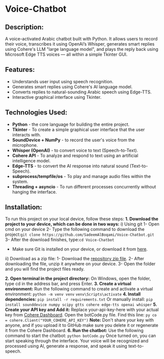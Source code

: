 # Voice-Chatbot

## Description:
A voice-activated Arabic chatbot built with Python. It allows users to record their voice, transcribes it using OpenAI’s Whisper, generates smart replies using Cohere's LLM "large language model", and plays the reply back using Microsoft Edge TTS voices — all within a simple Tkinter GUI.

## Features:
-  Understands user input using speech recognition.
-  Generates smart replies using Cohere's AI language model.
-  Converts replies to natural-sounding Arabic speech using Edge-TTS.
-  Interactive graphical interface using Tkinter.

## Technologies Used:
- **Python** - the core language for building the entire project.
- **Tkinter** - To create a simple graphical user interface that the user interacts with.
- **SoundDevice + NumPy** - to record the user's voice from the microphone.
- **Whisper (OpenAI)** - to convert voice to text (Speech-to-Text).
- **Cohere API** - To analyze and respond to text using an artificial intelligence model.
- **Edge-TTS** - to convert the AI response into natural sound (Text-to-Speech).
- **subprocess/tempfile/os** - To play and manage audio files within the system.
- **Threading + asyncio** - To run different processes concurrently without hanging the interface.

## Installation:
To run this project on your local device, follow these steps:
**1. Download the project to your device, which can be done in two ways:**
 i) Using git 
1- Open cmd on your device
2- Type the following command to download the project:`git clone https://github.com/SadeemAlBoqami/Voice-Chatbot.git`
3- After the download finishes, type:`cd Voice-Chatbot` 
* Make sure Git is installed on your device, or download it from [here](https://git-scm.com/).

ii) Download as a zip file:
1- Download the [repository zip file](https://github.com/SadeemAlBoqami/Voice-Chatbot/archive/refs/heads/main.zip).
2- After downloading the file, unzip it anywhere on your device.
3- Open the folder and you will find the project files ready.

**2. Open terminal in the project directory:**
﻿﻿On Windows, open the folder, type cd in the address bar, and press Enter.
**3. Create a virtual environment:**
Run the following command to create and activate a virtual environment:
`python -m venv venv`
`venv\Scripts\activate`
**4. Install dependencies:**
`pip install -r requirements.txt`
Or manually install:
`pip install sounddevice numpy scipy gtts cohere edge-tts openai whisper`
**5. Create your API key and Add it:**
Replace your-api-key-here with your actual key from [Cohere Dashboard](https://dashboard.cohere.com/).
Open the botCode.py file.
Find this line:
```py co = cohere.Client("YOUR_COHERE_API_KEY")```
**Note:** Don't share your key with anyone, and if you upload it to GitHub make sure you delete it or regenerate it from the Cohere Dashboard.
**6. Run the chatbot:**
Use the following command to start the chatbot:
`python botCode.py`
Once turned on, you can start speaking through the interface. Your voice will be recognized and processed using Al, generate a response, and speak it using text-to-speech.

